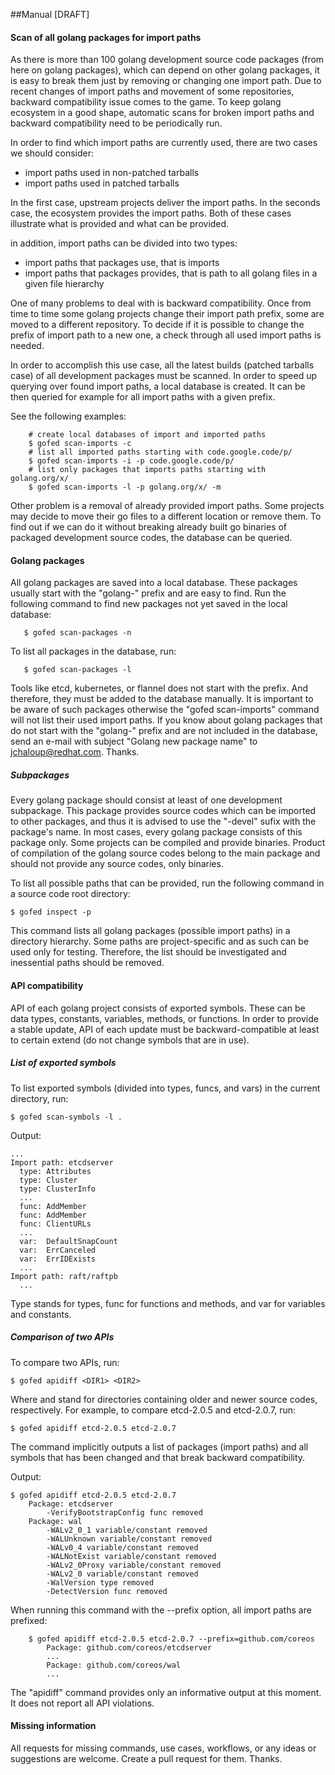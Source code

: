 ##Manual [DRAFT]

#### Scan of all golang packages for import paths

As there is more than 100 golang development source code packages
(from here on golang packages), which can depend on other golang packages,
it is easy to break them just by removing or changing one import path.
Due to recent changes of import paths and movement of some repositories,
backward compatibility issue comes to the game.
To keep golang ecosystem in a good shape, automatic scans for broken import
paths and backward compatibility need to be periodically run.

In order to find which import paths are currently used, there are two cases
we should consider:
* import paths used in non-patched tarballs
* import paths used in patched tarballs

In the first case, upstream projects deliver the import paths.
In the seconds case, the ecosystem provides the import paths.
Both of these cases illustrate what is provided and what can be provided.

in addition, import paths can be divided into two types:
* import paths that packages use, that is imports
* import paths that packages provides, that is path to all golang files in a given
file hierarchy

One of many problems to deal with is backward compatibility.
Once from time to time some golang projects change their import path prefix,
some are moved to a different repository. 
To decide if it is possible to change the prefix of import path to a new one,
a check through all used import paths is needed.

In order to accomplish this use case, all the latest builds
(patched tarballs case) of all development packages must be scanned.
In order to speed up querying over found import paths, a local database is
created. It can be then queried for example for all import paths
with a given prefix.

See the following examples:

```vim
    # create local databases of import and imported paths
    $ gofed scan-imports -c
    # list all imported paths starting with code.google.code/p/
    $ gofed scan-imports -i -p code.google.code/p/
    # list only packages that imports paths starting with golang.org/x/
    $ gofed scan-imports -l -p golang.org/x/ -m
```

Other problem is a removal of already provided import paths.
Some projects may decide to move their go files to a different location
or remove them.
To find out if we can do it without breaking already built go binaries
of packaged development source codes, the database can be queried.

#### Golang packages

All golang packages are saved into a local database.
These packages usually start with the "golang-" prefix and are easy to find.
Run the following command to find new packages not yet saved
in the local database:

```vim
   $ gofed scan-packages -n
```

To list all packages in the database, run:

```vim
   $ gofed scan-packages -l
```

Tools like etcd, kubernetes, or flannel does not start with the prefix.
And therefore, they must be added to the database manually.
It is important to be aware of such packages otherwise the "gofed scan-imports" 
command will not list their used import paths.
If you know about golang packages that do not start with the "golang-" prefix
and are not included in the database, send an e-mail with subject "Golang new package name" to 
jchaloup@redhat.com. Thanks.

##### Subpackages

Every golang package should consist at least of one development subpackage.
This package provides source codes which can be imported to other packages,
and thus it is advised to use the "-devel" sufix with the package's name.
In most cases, every golang package consists of this package only.
Some projects can be compiled and provide binaries.
Product of compilation of the golang source codes belong to the main package
and should not provide any source codes, only binaries.

To list all possible paths that can be provided, run the following command
in a source code root directory:

```vim
$ gofed inspect -p
```

This command lists all golang packages (possible import paths)
in a directory hierarchy.
Some paths are project-specific and as such can be used only for testing.
Therefore, the list should be investigated and inessential paths should be removed.

#### API compatibility

API of each golang project consists of exported symbols.
These can be data types, constants, variables, methods, or functions.
In order to provide a stable update, API of each update must be
backward-compatible at least to certain extend (do not change symbols that are in use).

##### List of exported symbols

To list exported symbols (divided into types, funcs, and vars)
in the current directory, run:

```vim
$ gofed scan-symbols -l .
```

Output:

```vim
...
Import path: etcdserver
  type: Attributes
  type: Cluster
  type: ClusterInfo
  ...
  func: AddMember
  func: AddMember
  func: ClientURLs
  ...
  var:  DefaultSnapCount
  var:  ErrCanceled
  var:  ErrIDExists
  ...
Import path: raft/raftpb
  ...
```

Type stands for types, func for functions and methods, and
var for variables and constants.

##### Comparison of two APIs

To compare two APIs, run:

```vim
$ gofed apidiff <DIR1> <DIR2>
```

Where <DIR1> and <DIR2> stand for directories containing older and newer source codes, respectively.
For example, to compare etcd-2.0.5 and etcd-2.0.7, run:

```vim
$ gofed apidiff etcd-2.0.5 etcd-2.0.7
```

The command implicitly outputs a list of packages (import paths) and all
symbols that has been changed and that break backward compatibility.

Output:
```vim
$ gofed apidiff etcd-2.0.5 etcd-2.0.7
    Package: etcdserver
        -VerifyBootstrapConfig func removed
    Package: wal
        -WALv2_0_1 variable/constant removed
        -WALUnknown variable/constant removed
        -WALv0_4 variable/constant removed
        -WALNotExist variable/constant removed
        -WALv2_0Proxy variable/constant removed
        -WALv2_0 variable/constant removed
        -WalVersion type removed
        -DetectVersion func removed
```

When running this command with the --prefix option, all import paths are prefixed:

```vim
    $ gofed apidiff etcd-2.0.5 etcd-2.0.7 --prefix=github.com/coreos
        Package: github.com/coreos/etcdserver
        ...
        Package: github.com/coreos/wal
        ...
```

The "apidiff" command provides only an informative output at this moment.
It does not report all API violations.

#### Missing information

All requests for missing commands, use cases, workflows,
or any ideas or suggestions are welcome.
Create a pull request for them. Thanks.
